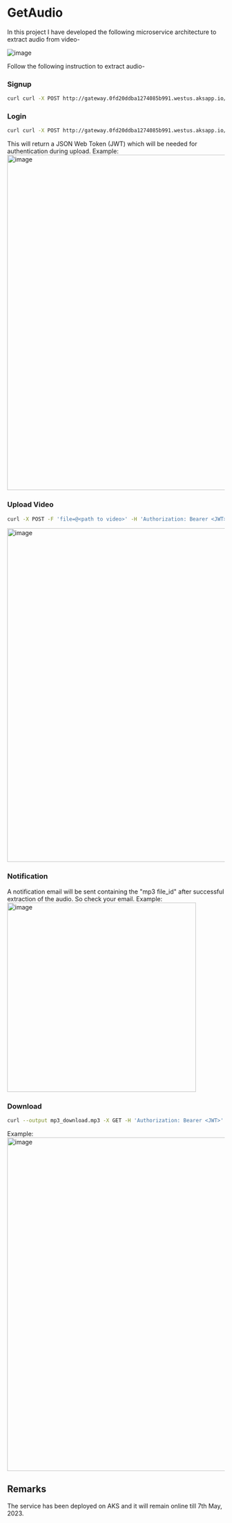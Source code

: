 # GetAudio

In this project I have developed the following microservice architecture to extract audio from video-

![image](https://user-images.githubusercontent.com/40586752/232266615-fb91d8e9-aa5f-4105-aad2-0f51986f5385.png)

Follow the following instruction to extract audio-

### Signup
```bash
curl curl -X POST http://gateway.0fd20ddba1274085b991.westus.aksapp.io/signup -u <email>:<password>
```

### Login

```bash
curl curl -X POST http://gateway.0fd20ddba1274085b991.westus.aksapp.io/signup -u <email>:<password>
```
This will return a JSON Web Token (JWT) which will be needed for authentication during upload.
Example:
<img width="774" alt="image" src="https://user-images.githubusercontent.com/40586752/232266284-7e63b613-68a3-40ec-bf1b-1dffe5f3f1ad.png">


### Upload Video

```bash
curl -X POST -F 'file=@<path to video>' -H 'Authorization: Bearer <JWT>' http://gateway.0fd20ddba1274085b991.westus.aksapp.io/upload
```
<img width="770" alt="image" src="https://user-images.githubusercontent.com/40586752/232266108-83efa8aa-94f6-422f-8443-1fd6394fdcf5.png">


### Notification
A notification email will be sent containing the "mp3 file_id" after successful extraction of the audio. So check your email.
Example:
<img width="437" alt="image" src="https://user-images.githubusercontent.com/40586752/232266134-1953f7d6-cdc7-4d87-93a4-8ff5ddbee377.png">

### Download

```bash
curl --output mp3_download.mp3 -X GET -H 'Authorization: Bearer <JWT>' "http://gateway.0fd20ddba1274085b991.westus.aksapp.io/download?fid=<mp3 file_id>"
```
Example:
<img width="770" alt="image" src="https://user-images.githubusercontent.com/40586752/232266098-f454adcd-981e-4371-be56-3fd796b0453e.png">



## Remarks
The service has been deployed on AKS and it will remain online till 7th May, 2023.
